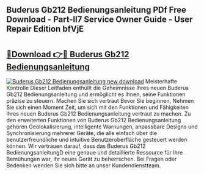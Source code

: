 ## Buderus Gb212 Bedienungsanleitung PDf Free Download - Part-lI7 Service Owner Guide - User Repair Edition bfVjE

# <h2><a href="http://df1ikp.blite.top/?on=Buderus+Gb212+Bedienungsanleitung">🔗Download 👉🔴 Buderus Gb212 Bedienungsanleitung</a></h2>

[![Buderus Gb212 Bedienungsanleitung new download](https://i.imgur.com/lujVjoI.png)](http://df1ikp.blite.top/?on=Buderus+Gb212+Bedienungsanleitung)
Meisterhafte Kontrolle Dieser Leitfaden enthüllt die Geheimnisse Ihres neuen Buderus Gb212 Bedienungsanleitung und ermöglicht es Ihnen, seine Funktionen präzise zu steuern. Machen Sie sich vertraut Bevor Sie beginnen, Nehmen Sie sich einen Moment Zeit, um sich mit den Funktionen und Fähigkeiten Ihres neuen Buderus Gb212 Bedienungsanleitung vertraut zu machen. Zu den erweiterten Funktionen von Buderus Gb212 Bedienungsanleitung gehören Geolokalisierung, intelligente Warnungen, anpassbare Designs und Synchronisierung mehrerer Geräte, die alle einfach über die benutzerfreundliche und intuitive Benutzeroberfläche gesteuert werden können. Wir vertrauen darauf, dass das Buderus Gb212 BedienungsanleitungD eine genaue und detaillierte Ressource für Ihre Bemühungen war, Ihr neues Gerät zu beherrschen. Bei Fragen oder Bedenken wenden Sie sich bitte an unser Kundendienstteam.
